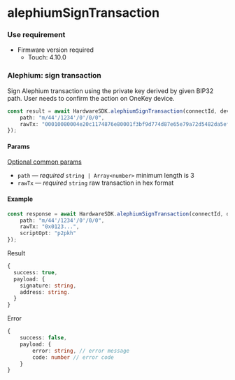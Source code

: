# alephiumSignTransaction

### Use requirement

* Firmware version required
  * Touch: 4.10.0

### Alephium: sign transaction

Sign Alephium transaction using the private key derived by given BIP32 path. User needs to confirm the action on OneKey device.

```typescript
const result = await HardwareSDK.alephiumSignTransaction(connectId, deviceId, {
    path: "m/44'/1234'/0'/0/0",
    rawTx: "00010080004e20c1174876e80001f3bf9d774d87e65e79a72d5482da5ef35aac8d0b930b394bdd67586930f6ae7b4fd8362b0003f6bd3137b3cadbad59a73527c3b8e26429bba093722a59639f22af9d2adb477302c40de0b6b3a7640000001e98167f559360e002c3f3ceb3cc95c1dad848403f0296c76439093d2b9879ac00000000000000000000c43c7a13049ed60800001e98167f559360e002c3f3ceb3cc95c1dad848403f0296c76439093d2b9879ac00000000000000000000"
});
```

#### Params

[Optional common params](../../../hardware-sdk/api-reference/common-params.md)

* `path` — _required_ `string | Array<number>` minimum length is 3
* `rawTx` — _required_ `string` raw transaction in hex format



#### Example

```typescript
const response = await HardwareSDK.alephiumSignTransaction(connectId, deviceId, {
    path: "m/44'/1234'/0'/0/0",
    rawTx: "0x0123...",
    scriptOpt: "p2pkh"
});
```

Result

```typescript
{
  success: true,
  payload: {
    signature: string,
    address: string.
  }
}
```

Error

```typescript
{
    success: false,
    payload: {
        error: string, // error message
        code: number // error code
    }
}
```
